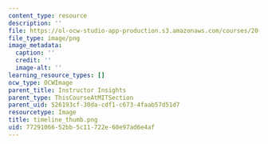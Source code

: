 ```yaml
---
content_type: resource
description: ''
file: https://ol-ocw-studio-app-production.s3.amazonaws.com/courses/20-219-becoming-the-next-bill-nye-writing-and-hosting-the-educational-show-january-iap-2015/7729106652bb5c11722e60e97ad6e4af_timeline_thumb.png
file_type: image/png
image_metadata:
  caption: ''
  credit: ''
  image-alt: ''
learning_resource_types: []
ocw_type: OCWImage
parent_title: Instructor Insights
parent_type: ThisCourseAtMITSection
parent_uid: 526193cf-30da-cdf1-c673-4faab57d51d7
resourcetype: Image
title: timeline_thumb.png
uid: 77291066-52bb-5c11-722e-60e97ad6e4af
---
```

